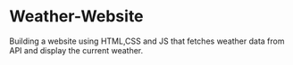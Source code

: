 # Weather-Website
Building a website using HTML,CSS and JS that fetches weather data from API and display the current weather.
